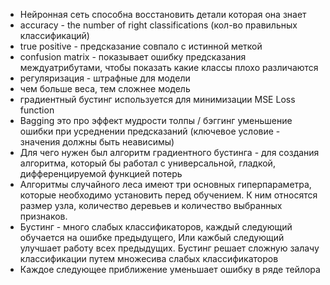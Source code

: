- Нейронная сеть способна восстановить детали которая она знает
- accuracy - the number of right classifications (кол-во правильных классификаций)
- true positive - предсказание совпало с истинной меткой
- confusion matrix - показывает ошибку предсказания междуатрибутами, чтобы показать какие классы плохо различаются
- регуляризация - штрафные для модели
- чем больше веса, тем сложнее модель
- градиентный бустинг используется для минимизации MSE Loss function
- Bagging это про эффект мудрости толпы / бэггинг уменьшение ошибки при усреднении предсказаний (ключевое условие - значения должны быть неависимы)
- Для чего нужен был алгоритм градиентного бустинга - для создания алгоритма, который бы работал с универсальной, гладкой, дифференцируемой функцией потерь
- Алгоритмы случайного леса имеют три основных гиперпараметра, которые необходимо установить перед обучением. К ним относятся размер узла, количество деревьев и количество выбранных признаков.
- Бустинг - много слабых классификаторов, каждый следующий обучается на ошибке предыдущего, Или кажбый следующий улучшает работу всех предыдущих. Бустинг решает сложную залачу классификации путем множесива слабых классификаторов
- Каждое следующее приближение уменьшает ошибку в ряде тейлора
